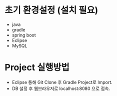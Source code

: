 # 초기 환경설정 (설치 필요)
- java
- gradle
- spring boot
- Eclipse
- MySQL

# Project 실행방법
- Eclipse 통해 Git Clone 후 Gradle Project로 Import.
- DB 설정 후 웹브라우저로 localhost:8080 으로 접속.
